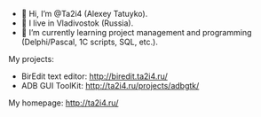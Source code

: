 - 👋 Hi, I’m @Ta2i4 (Alexey Tatuyko).
- 👀 I live in Vladivostok (Russia).
- 🌱 I’m currently learning project management and programming (Delphi/Pascal, 1C scripts, SQL, etc.).

My projects:
- BirEdit text editor: http://biredit.ta2i4.ru/
- ADB GUI ToolKit: http://ta2i4.ru/projects/adbgtk/

My homepage: http://ta2i4.ru/